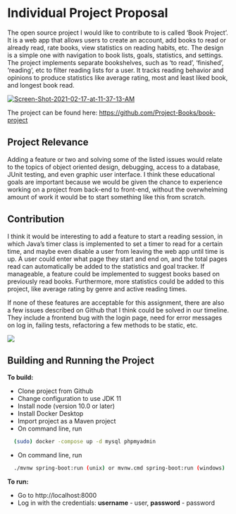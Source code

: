 # Individual Project Proposal

The open source project I would like to contribute to is called ‘Book Project’. It is a web app that allows users to create an account, add books to read or already read, rate books, view statistics on reading habits, etc. The design is a simple one with navigation to book lists, goals, statistics, and settings. The project implements separate bookshelves, such as ‘to read’, ‘finished’, ‘reading’, etc to filter reading lists for a user. It tracks reading behavior and opinions to produce statistics like average rating, most and least liked book, and longest book read.

<a href="https://ibb.co/BzN3S4G"><img src="https://i.ibb.co/BzN3S4G/Screen-Shot-2021-02-17-at-11-37-13-AM.png" alt="Screen-Shot-2021-02-17-at-11-37-13-AM" border="0"></a>

The project can be found here: https://github.com/Project-Books/book-project

## Project Relevance
Adding a feature or two and solving some of the listed issues would relate to the topics of object oriented design, debugging, access to a database, JUnit testing, and even graphic user interface. I think these educational goals are important because we would be given the chance to experience working on a project from back-end to front-end, without the overwhelming amount of work it would be to start something like this from scratch.

## Contribution
I think it would be interesting to add a feature to start a reading session, in which Java’s timer class is implemented to set a timer to read for a certain time, and maybe even disable a user from leaving the web app until time is up. A user could enter what page they start and end on, and the total pages read can automatically be added to the statistics and goal tracker. If manageable, a feature could be implemented to suggest books based on previously read books. Furthermore, more statistics could be added to this project, like average rating by genre and active reading times.

If none of these features are acceptable for this assignment, there are also a few issues described on Github that I think could be solved in our timeline. They include a frontend bug with the login page, need for error messages on log in, failing tests, refactoring a few methods to be static, etc.

[<img src="https://pasteboard.co/JONG1vp.png">](https://pasteboard.co/JONG1vp.png")

## Building and Running the Project
**To build:**
- Clone project from Github
- Change configuration to use JDK 11
- Install node (version 10.0 or later)
- Install Docker Desktop
- Import project as a Maven project
- On command line, run 
```bash
  (sudo) docker -compose up -d mysql phpmyadmin
```
- On command line, run
```bash
  ./mvnw spring-boot:run (unix) or mvnw.cmd spring-boot:run (windows)
```


**To run:**
- Go to http://localhost:8000
- Log in with the credentials: **username** - user, **password** - password

